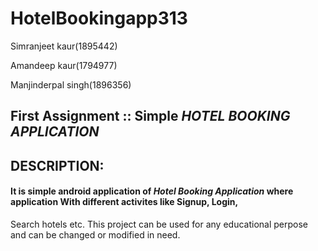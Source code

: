 
# HotelBookingapp313

Simranjeet kaur(1895442)

Amandeep kaur(1794977)

Manjinderpal singh(1896356)

## First Assignment ::  Simple *HOTEL BOOKING APPLICATION* 

## DESCRIPTION:

#### It is simple android application of *Hotel Booking Application* where application  With different  activites like Signup, Login,
Search hotels etc.
This project can be used for any educational perpose and can be changed or modified in need.
